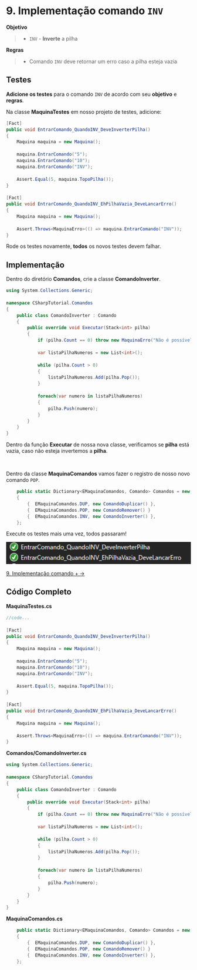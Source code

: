 # 9. Implementação comando `INV`

**Objetivo**
> * `INV` - **Inverte** a pilha

**Regras**
> * Comando `INV` deve retornar um erro caso a pilha esteja vazia

## Testes

**Adicione os testes** para o comando `INV` de acordo com seu **objetivo** e **regras**.

Na classe **MaquinaTestes** em nosso projeto de testes, adicione:
```C#
[Fact]
public void EntrarComando_QuandoINV_DeveInverterPilha()
{
    Maquina maquina = new Maquina();

    maquina.EntrarComando("5");
    maquina.EntrarComando("10");
    maquina.EntrarComando("INV");

    Assert.Equal(5, maquina.TopoPilha());
}

[Fact]
public void EntrarComando_QuandoINV_EhPilhaVazia_DeveLancarErro()
{
    Maquina maquina = new Maquina();

    Assert.Throws<MaquinaErro>(() => maquina.EntrarComando("INV"));
}
```

Rode os testes novamente, **todos** os novos testes devem falhar.

## Implementação

Dentro do diretório **Comandos**, crie a classe **ComandoInverter**.
```C#
using System.Collections.Generic;

namespace CSharpTutorial.Comandos
{
    public class ComandoInverter : Comando
    {
        public override void Executar(Stack<int> pilha)
        {
            if (pilha.Count == 0) throw new MaquinaErro("Não é possível executar 'INV' quando a pilha está vazia");

            var listaPilhaNumeros = new List<int>();

            while (pilha.Count > 0)
            {
                listaPilhaNumeros.Add(pilha.Pop());
            }
            
            foreach(var numero in listaPilhaNumeros)
            {
                pilha.Push(numero);
            }
        }
    }
}
```
Dentro da função **Executar** de nossa nova classe, verificamos se **pilha** está vazia, caso não esteja invertemos a **pilha**.

<br/>


Dentro da classe **MaquinaComandos** vamos fazer o registro de nosso novo comando `POP`.
```C#
    public static Dictionary<EMaquinaComandos, Comando> Comandos = new Dictionary<EMaquinaComandos, Comando>()
    {
        {  EMaquinaComandos.DUP, new ComandoDuplicar() },
        {  EMaquinaComandos.POP, new ComandoRemover() }
        {  EMaquinaComandos.INV, new ComandoInverter() },
    };
```

Execute os testes mais uma vez, todos passaram!

<div align="center">
	<img src="/imagens/tutorial/9.step-1.png" alt="Tests" width="650" /> 
</div>

[9. Implementação comando + &rarr;](https://github.com/Go-Horse-Coding/csharp-tutorial/blob/master/modulos/tutorial/10.comando-mais.md)

## Código Completo

**MaquinaTestes.cs**
```C#
//code...

[Fact]
public void EntrarComando_QuandoINV_DeveInverterPilha()
{
    Maquina maquina = new Maquina();

    maquina.EntrarComando("5");
    maquina.EntrarComando("10");
    maquina.EntrarComando("INV");

    Assert.Equal(5, maquina.TopoPilha());
}

[Fact]
public void EntrarComando_QuandoINV_EhPilhaVazia_DeveLancarErro()
{
    Maquina maquina = new Maquina();

    Assert.Throws<MaquinaErro>(() => maquina.EntrarComando("INV"));
}
```

**Comandos/ComandoInverter.cs**
```C#
using System.Collections.Generic;

namespace CSharpTutorial.Comandos
{
    public class ComandoInverter : Comando
    {
        public override void Executar(Stack<int> pilha)
        {
            if (pilha.Count == 0) throw new MaquinaErro("Não é possível executar 'INV' quando a pilha está vazia");

            var listaPilhaNumeros = new List<int>();

            while (pilha.Count > 0)
            {
                listaPilhaNumeros.Add(pilha.Pop());
            }
            
            foreach(var numero in listaPilhaNumeros)
            {
                pilha.Push(numero);
            }
        }
    }
}
```

**MaquinaComandos.cs**
```C#
    public static Dictionary<EMaquinaComandos, Comando> Comandos = new Dictionary<EMaquinaComandos, Comando>()
    {
        {  EMaquinaComandos.DUP, new ComandoDuplicar() },
        {  EMaquinaComandos.POP, new ComandoRemover() }
        {  EMaquinaComandos.INV, new ComandoInverter() },
    };
```
